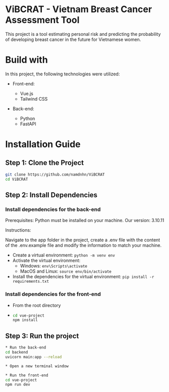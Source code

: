 # ViBCRAT - Vietnam Breast Cancer Assessment Tool
This project is a tool estimating personal risk and predicting the probability of developing breast cancer in the future for Vietnamese women.

# Build with

In this project, the following technologies were utilized:

* Front-end:
  - Vue.js
  - Tailwind CSS
 
* Back-end:
  - Python
  - FastAPI
 
# Installation Guide

## Step 1: Clone the Project

```bash
git clone https://github.com/namdnhn/ViBCRAT
cd ViBCRAT
```

## Step 2: Install Dependencies
### Install dependencies for the back-end
Prerequisites: Python must be installed on your machine. Our version: 3.10.11

Instructions:

Navigate to the app folder in the project, create a .env file with the content of the .env.example file and modify the information to match your machine.

- Create a virtual environment: ```python -m venv env```
- Activate the virtual environment:
    + Windows: ```env\Scripts\activate```
    + MacOS and Linux: ```source env/bin/activate```
- Install the dependencies for the virtual environment: ```pip install -r requirements.txt```

### Install dependencies for the front-end
- From the root directory
- ```bash
  cd vue-project
  npm install
  ```

## Step 3: Run the project

```bash
* Run the back-end
cd backend
uvicorn main:app --reload

* Open a new terminal window

* Run the front-end
cd vue-project
npm run dev
```
